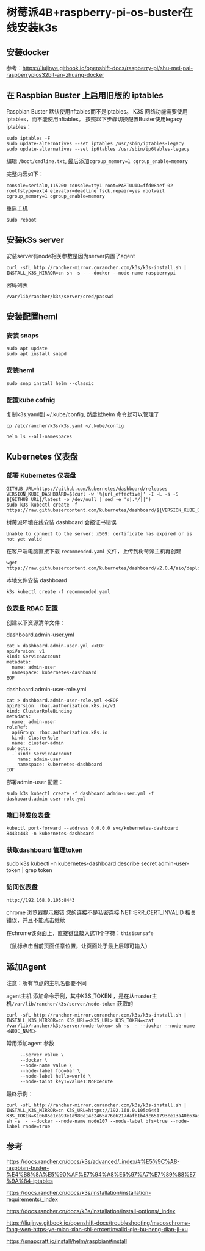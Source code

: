 # 树莓派4B+raspberry-pi-os-buster在线安装k3s

## 安装docker

参考：https://liujinye.gitbook.io/openshift-docs/raspberry-pi/shu-mei-pai-raspberrypios32bit-an-zhuang-docker

## 在 Raspbian Buster 上启用旧版的 iptables
Raspbian Buster 默认使用nftables而不是iptables。 K3S 网络功能需要使用iptables，而不能使用nftables。 按照以下步骤切换配置Buster使用legacy iptables：

```
sudo iptables -F
sudo update-alternatives --set iptables /usr/sbin/iptables-legacy
sudo update-alternatives --set ip6tables /usr/sbin/ip6tables-legacy
```

编辑 `/boot/cmdline.txt`, 最后添加`cgroup_memory=1 cgroup_enable=memory`

完整内容如下：

```
console=serial0,115200 console=tty1 root=PARTUUID=ffd08aef-02 rootfstype=ext4 elevator=deadline fsck.repair=yes rootwait cgroup_memory=1 cgroup_enable=memory

```

重启主机

```
sudo reboot
```

## 安装k3s server

安装server有node相关参数是因为server内置了agent

```
curl -sfL http://rancher-mirror.cnrancher.com/k3s/k3s-install.sh | INSTALL_K3S_MIRROR=cn sh -s - --docker --node-name raspberrypi
```

密码列表

```
/var/lib/rancher/k3s/server/cred/passwd 
```

## 安装配置heml

### 安装 snaps

```
sudo apt update
sudo apt install snapd
```

### 安装heml

```
sudo snap install helm --classic
```

### 配置kube cofnig

复制k3s.yaml到 ~/.kube/config, 然后就helm 命令就可以管理了

```
cp /etc/rancher/k3s/k3s.yaml ~/.kube/config
```

```
helm ls --all-namespaces
```

## Kubernetes 仪表盘

### 部署 Kubernetes 仪表盘

```
GITHUB_URL=https://github.com/kubernetes/dashboard/releases
VERSION_KUBE_DASHBOARD=$(curl -w '%{url_effective}' -I -L -s -S ${GITHUB_URL}/latest -o /dev/null | sed -e 's|.*/||')
sudo k3s kubectl create -f https://raw.githubusercontent.com/kubernetes/dashboard/${VERSION_KUBE_DASHBOARD}/aio/deploy/recommended.yaml
```

树莓派环境在线安装 dashboard 会报证书错误

```
Unable to connect to the server: x509: certificate has expired or is not yet valid
```

在客户端电脑直接下载 `recommended.yaml` 文件，上传到树莓派主机再创建

```
wget https://raw.githubusercontent.com/kubernetes/dashboard/v2.0.4/aio/deploy/recommended.yaml
```

本地文件安装 dashboard

```
k3s kubectl create -f recommended.yaml
```

### 仪表盘 RBAC 配置

创建以下资源清单文件：

dashboard.admin-user.yml

```
cat > dashboard.admin-user.yml <<EOF
apiVersion: v1
kind: ServiceAccount
metadata:
  name: admin-user
  namespace: kubernetes-dashboard
EOF
```
dashboard.admin-user-role.yml

```
cat > dashboard.admin-user-role.yml <<EOF
apiVersion: rbac.authorization.k8s.io/v1
kind: ClusterRoleBinding
metadata:
  name: admin-user
roleRef:
  apiGroup: rbac.authorization.k8s.io
  kind: ClusterRole
  name: cluster-admin
subjects:
  - kind: ServiceAccount
    name: admin-user
    namespace: kubernetes-dashboard
EOF
```

部署admin-user 配置：

```
sudo k3s kubectl create -f dashboard.admin-user.yml -f dashboard.admin-user-role.yml
```

### 端口转发仪表盘

```
kubectl port-forward --address 0.0.0.0 svc/kubernetes-dashboard 8443:443 -n kubernetes-dashboard
```

### 获取dashboard 管理token

sudo k3s kubectl -n kubernetes-dashboard describe secret admin-user-token | grep token

### 访问仪表盘

```
http://192.168.0.105:8443
```

chrome 浏览器提示报错 您的连接不是私密连接 NET::ERR_CERT_INVALID 相关错误，并且不能点击继续

在chrome该页面上，直接键盘敲入这11个字符：`thisisunsafe`

（鼠标点击当前页面任意位置，让页面处于最上层即可输入）

## 添加Agent

注意：所有节点的主机名都要不同

agent主机 添加命令示例，其中K3S_TOKEN ，是在从master主机`/var/lib/rancher/k3s/server/node-token` 获取的

```
curl -sfL http://rancher-mirror.cnrancher.com/k3s/k3s-install.sh | INSTALL_K3S_MIRROR=cn K3S_URL=<K3S_URL> K3S_TOKEN=<cat /var/lib/rancher/k3s/server/node-token> sh -s  - --docker --node-name <NODE_NAME> 
```

常用添加agent 参数

```
     --server value \
     --docker \
     --node-name value \
     --node-label foo=bar \
     --node-label hello=world \
     --node-taint key1=value1:NoExecute
```

最终示例：

```
curl -sfL http://rancher-mirror.cnrancher.com/k3s/k3s-install.sh | INSTALL_K3S_MIRROR=cn K3S_URL=https://192.168.0.105:6443 K3S_TOKEN=K10685e1ca93e1a980e14c2465a76e6217dafb1b4dc651793ce13a40b63a3a8c51a::server:63d408b61cec11e4fb891838b188764f sh -s  - --docker --node-name node107 --node-label bfs=true --node-label rnode=true
```

## 参考

https://docs.rancher.cn/docs/k3s/advanced/_index/#%E5%9C%A8-raspbian-buster-%E4%B8%8A%E5%90%AF%E7%94%A8%E6%97%A7%E7%89%88%E7%9A%84-iptables

https://docs.rancher.cn/docs/k3s/installation/installation-requirements/_index

https://docs.rancher.cn/docs/k3s/installation/install-options/_index

https://liujinye.gitbook.io/openshift-docs/troubleshooting/macoschrome-fang-wen-https-ye-mian-xian-shi-errcertinvalid-qie-bu-neng-dian-ji-xu

https://snapcraft.io/install/helm/raspbian#install